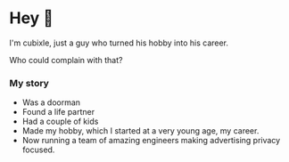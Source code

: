 # Hey 👋

I'm cubixle, just a guy who turned his hobby into his career. 

Who could complain with that? 

### My story
- Was a doorman
- Found a life partner
- Had a couple of kids
- Made my hobby, which I started at a very young age, my career. 
- Now running a team of amazing engineers making advertising privacy focused.

<!--
**cubixle/cubixle** is a ✨ _special_ ✨ repository because its `README.md` (this file) appears on your GitHub profile.

Here are some ideas to get you started:

- 🔭 I’m currently working on ...
- 🌱 I’m currently learning ...
- 👯 I’m looking to collaborate on ...
- 🤔 I’m looking for help with ...
- 💬 Ask me about ...
- 📫 How to reach me: ...
- 😄 Pronouns: ...
- ⚡ Fun fact: ...
-->
